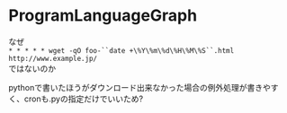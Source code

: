 # ProgramLanguageGraph

なぜ  
`* * * * * wget -qO foo-``date +\%Y\%m\%d\%H\%M\%S``.html http://www.example.jp/`  
ではないのか

pythonで書いたほうがダウンロード出来なかった場合の例外処理が書きやすく、cronも.pyの指定だけでいいため?
